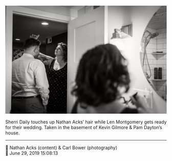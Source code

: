 ![Sherri Daily touches up Nathan Acks’ hair](assets/a23fb290bd8a1789429936bb731133fc.webp)

Sherri Daily touches up Nathan Acks’ hair while Len Montgomery gets ready for their wedding. Taken in the basement of Kevin Gilmore & Pam Dayton’s house.

- - - -

<span aria-hidden="true">👥</span> Nathan Acks (content) & Carl Bower (photography)  
<span aria-hidden="true">📅</span> June 29, 2019 15:08:13
